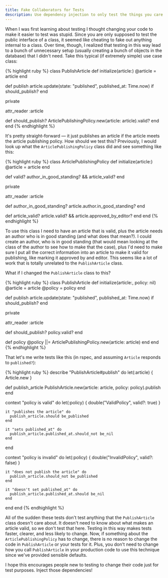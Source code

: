 ```yaml
---
title: Fake Collaborators for Tests
description: Use dependency injection to only test the things you care about
---
```


When I was first learning about testing I thought changing your code to make it easier to test was stupid. Since you are only supposed to test the public interface of a class, it seemed like cheating to fake out anything internal to a class. Over time, though, I realized that testing in this way lead to a bunch of unnecessary setup (usually creating a bunch of objects in the database) that I didn't need. Take this typical (if extremely simple) use case class:

{% highlight ruby %}
class PublishArticle
  def initialize(article:)
    @article = article
  end

  def publish
    article.update(state: "published", published_at: Time.now) if should_publish?
  end

  private

  attr_reader :article

  def should_publish?
    ArticlePublishingPolicy.new(article: article).valid?
  end
end
{% endhighlight %}

It's pretty straight-forward &mdash; it just publishes an article if the article meets the article publishing policy. How should we test this? Previously, I would look up what the `ArticlePublishingPolicy` class did and see something like this:

{% highlight ruby %}
class ArticlePublishingPolicy
  def initialize(article:)
    @article = article
  end

  def valid?
    author_in_good_standing? && article_valid?
  end

  private

  attr_reader :article

  def author_in_good_standing?
    article.author.in_good_standing?
  end

  def article_valid?
    article.valid? && article.approved_by_editor?
  end
end
{% endhighlight %}

To use this class I need to have an article that is valid, plus the article needs an author who is in good standing (and what does that mean?). I could create an author, who is in good standing (that would mean looking at the class of the author to see how to make that the case), plus I'd need to make sure I put all the correct information into an article to make it valid for publishing, like marking it approved by and editor. This seems like a lot of work that is totally unrelated to the `PublishArticle` class.

What if I changed the `PublishArticle` class to this?

{% highlight ruby %}
class PublishArticle
  def initialize(article:, policy: nil)
    @article = article
    @policy = policy
  end

  def publish
    article.update(state: "published", published_at: Time.now) if should_publish?
  end

  private

  attr_reader :article

  def should_publish?
    policy.valid?
  end

  def policy
    @policy ||= ArticlePublishingPolicy.new(article: article)
  end
end
{% endhighlight %}

That let's me write tests like this (in rspec, and assuming `Article` responds to `published?`):

{% highlight ruby %}
describe "PublishArticle#publish" do
  let(:article) { Article.new }

  def publish_article
    PublishArticle.new(article: article, policy: policy).publish
  end

  context "policy is valid" do
    let(:policy) { double("ValidPolicy", valid?: true) }

    it "publishes the article" do
      publish_article.should be_published
    end

    it "sets published_at" do
      publish_article.published_at.should_not be_nil
    end
  end

  context "policy is invalid" do
    let(:policy) { double("InvalidPolicy", valid?: false) }

    it "does not publish the article" do
      publish_article.should_not be_published
    end

    it "doesn't set published_at" do
      publish_article.published_at.should be_nil
    end
  end
end
{% endhighlight %}

All of the sudden these tests don't test anything that the `PublishArticle` class doesn't care about. It doesn't need to know about what makes an article valid, so we don't test that here. Testing in this way makes tests faster, clearer, and less likely to change. Now, if something about the `ArticlePublishingPolicy` has to change, there is no reason to change the code in `PublishArticle` or your tests for it. Plus, you don't need to change how you call `PublishArticle` in your production code to use this technique since we've provided sensible defaults.

I hope this encourages people new to testing to change their code just for test purposes. Inject those dependencies!
